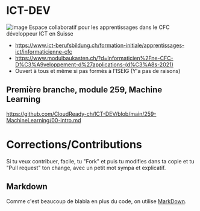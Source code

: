 # ICT-DEV
![image](https://user-images.githubusercontent.com/7036634/228748345-b6fb302c-7aef-48a9-8782-1a0506eb5c3b.png)
Espace collaboratif pour les apprentissages dans le CFC développeur ICT en Suisse
* https://www.ict-berufsbildung.ch/formation-initiale/apprentissages-ict/informaticienne-cfc
* https://www.modulbaukasten.ch/?d=Informaticien%2Fne-CFC-D%C3%A9veloppement-d%27applications-(d%C3%A8s-2021)
* Ouvert à tous et même si pas formés à l'ISEIG (Y'a pas de raisons)

## Première branche, module 259, Machine Learning
https://github.com/CloudReady-ch/ICT-DEV/blob/main/259-MachineLearning/00-intro.md

# Corrections/Contributions
Si tu veux contribuer, facile, tu "Fork" et puis tu modifies dans ta copie et tu "Pull request" ton change, avec un petit mot sympa et explicatif.

## Markdown
Comme c'est beaucoup de blabla en plus du code, on utilise [MarkDown](https://docs.github.com/fr/get-started/writing-on-github/getting-started-with-writing-and-formatting-on-github/basic-writing-and-formatting-syntax).
